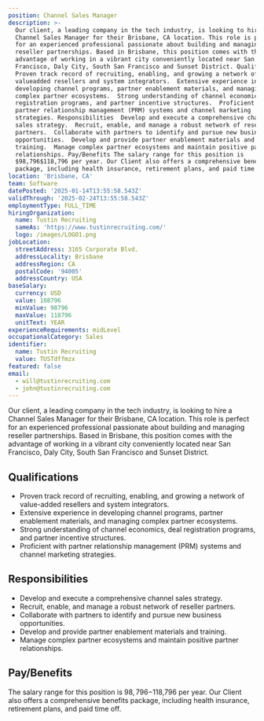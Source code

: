 ```yaml
---
position: Channel Sales Manager
description: >-
  Our client, a leading company in the tech industry, is looking to hire a
  Channel Sales Manager for their Brisbane, CA location. This role is perfect
  for an experienced professional passionate about building and managing
  reseller partnerships. Based in Brisbane, this position comes with the
  advantage of working in a vibrant city conveniently located near San
  Francisco, Daly City, South San Francisco and Sunset District. Qualifications 
  Proven track record of recruiting, enabling, and growing a network of
  valueadded resellers and system integrators.  Extensive experience in
  developing channel programs, partner enablement materials, and managing
  complex partner ecosystems.  Strong understanding of channel economics, deal
  registration programs, and partner incentive structures.  Proficient with
  partner relationship management (PRM) systems and channel marketing
  strategies. Responsibilities  Develop and execute a comprehensive channel
  sales strategy.  Recruit, enable, and manage a robust network of reseller
  partners.  Collaborate with partners to identify and pursue new business
  opportunities.  Develop and provide partner enablement materials and
  training.  Manage complex partner ecosystems and maintain positive partner
  relationships. Pay/Benefits The salary range for this position is
  $98,796$118,796 per year. Our Client also offers a comprehensive benefits
  package, including health insurance, retirement plans, and paid time off.
location: 'Brisbane, CA'
team: Software
datePosted: '2025-01-14T13:55:58.543Z'
validThrough: '2025-02-24T13:55:58.543Z'
employmentType: FULL_TIME
hiringOrganization:
  name: Tustin Recruiting
  sameAs: 'https://www.tustinrecruiting.com/'
  logo: /images/LOGO1.png
jobLocation:
  streetAddress: 3165 Corporate Blvd.
  addressLocality: Brisbane
  addressRegion: CA
  postalCode: '94005'
  addressCountry: USA
baseSalary:
  currency: USD
  value: 108796
  minValue: 98796
  maxValue: 118796
  unitText: YEAR
experienceRequirements: midLevel
occupationalCategory: Sales
identifier:
  name: Tustin Recruiting
  value: TUSTdffmzx
featured: false
email:
  - will@tustinrecruiting.com
  - john@tustinrecruiting.com
---
```




Our client, a leading company in the tech industry, is looking to hire a Channel Sales Manager for their Brisbane, CA location. This role is perfect for an experienced professional passionate about building and managing reseller partnerships. Based in Brisbane, this position comes with the advantage of working in a vibrant city conveniently located near San Francisco, Daly City, South San Francisco and Sunset District.

## Qualifications
- Proven track record of recruiting, enabling, and growing a network of value-added resellers and system integrators.
- Extensive experience in developing channel programs, partner enablement materials, and managing complex partner ecosystems.
- Strong understanding of channel economics, deal registration programs, and partner incentive structures.
- Proficient with partner relationship management (PRM) systems and channel marketing strategies.

## Responsibilities
- Develop and execute a comprehensive channel sales strategy.
- Recruit, enable, and manage a robust network of reseller partners.
- Collaborate with partners to identify and pursue new business opportunities.
- Develop and provide partner enablement materials and training.
- Manage complex partner ecosystems and maintain positive partner relationships.

## Pay/Benefits
The salary range for this position is $98,796-$118,796 per year. Our Client also offers a comprehensive benefits package, including health insurance, retirement plans, and paid time off.
